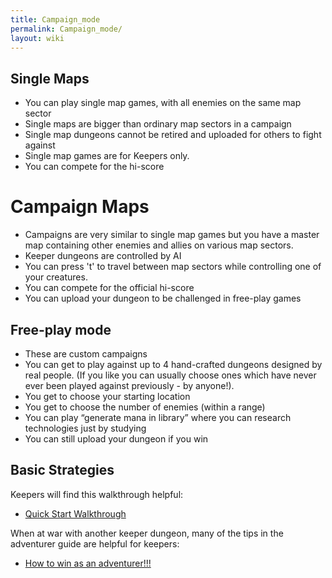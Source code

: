 ```yaml
---
title: Campaign_mode
permalink: Campaign_mode/
layout: wiki
---
```


Single Maps
-----------

-   You can play single map games, with all enemies on the same map
    sector
-   Single maps are bigger than ordinary map sectors in a campaign
-   Single map dungeons cannot be retired and uploaded for others to
    fight against
-   Single map games are for Keepers only.
-   You can compete for the hi-score

Campaign Maps
=============

-   Campaigns are very similar to single map games but you have a master
    map containing other enemies and allies on various map sectors.
-   Keeper dungeons are controlled by AI
-   You can press 't' to travel between map sectors while controlling
    one of your creatures.
-   You can compete for the official hi-score
-   You can upload your dungeon to be challenged in free-play games

Free-play mode
--------------

-   These are custom campaigns
-   You can get to play against up to 4 hand-crafted dungeons designed
    by real people. (If you like you can usually choose ones which have
    never ever been played against previously - by anyone!).
-   You get to choose your starting location
-   You get to choose the number of enemies (within a range)
-   You can play “generate mana in library” where you can research
    technologies just by studying
-   You can still upload your dungeon if you win

Basic Strategies
----------------

Keepers will find this walkthrough helpful:

-   [Quick Start Walkthrough](Quick_Start_Walkthrough "wikilink")

When at war with another keeper dungeon, many of the tips in the
adventurer guide are helpful for keepers:

-   [How to win as an
    adventurer!!!](How_to_win_as_an_adventurer!!! "wikilink")

